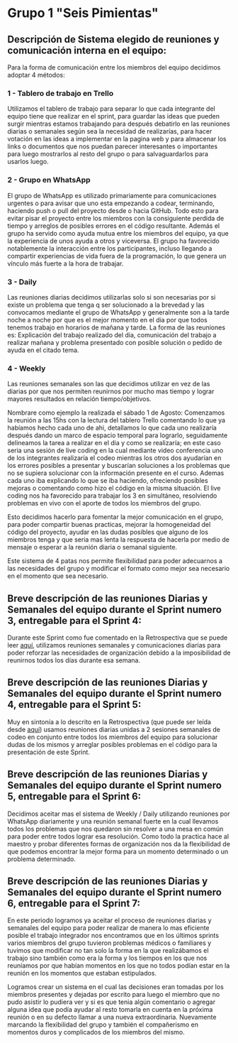 # **Grupo 1 "Seis Pimientas"**

## **Descripción de Sistema elegido de reuniones y comunicación interna en el equipo:**

Para la forma de comunicación entre los miembros del equipo decidimos adoptar 4 métodos:

### 1 - Tablero de trabajo en Trello ### 

Utilizamos el tablero de trabajo para separar lo que cada integrante del equipo tiene que realizar en el sprint, para guardar las ideas que pueden surgir mientras estamos trabajando para después debatirlo en las reuniones diarias o semanales según sea la necesidad de realizarías, para hacer votación en las ideas a implementar en la pagina web y para almacenar los links o documentos que nos puedan parecer interesantes o importantes para luego mostrarlos al resto del grupo o para salvaguardarlos para usarlos luego.


### 2 - Grupo en WhatsApp ###

El grupo de WhatsApp es utilizado primariamente para comunicaciones urgentes o para avisar que uno esta empezando a codear, terminando, haciendo push o pull del proyecto desde o hacia GitHub. Todo esto para evitar pisar el proyecto entre los miembros con la consiguiente perdida de tiempo y arreglos de posibles errores en el código resultante. Además el grupo ha servido como ayuda mutua entre los miembros del equipo, ya que la experiencia de unos ayuda a otros y viceversa. El grupo ha favorecido notablemente la interacción entre los participantes, incluso llegando a compartir experiencias de vida fuera de la programación, lo que genera un vínculo más fuerte a la hora de trabajar. 


### 3 - Daily ###

Las reuniones diarias decidimos utilizarlas solo si son necesarias por si existe un problema que tenga q ser solucionado a la brevedad y las convocamos mediante el grupo de WhatsApp y generalmente son a la tarde noche a noche por que es el mejor momento en el dia por que todos tenemos trabajo en horarios de mañana y tarde. La forma de las reuniones es: Explicación del trabajo realizado del dia, comunicación del trabajo a realizar mañana y problema presentado con posible solución o pedido de ayuda en el citado tema.


### 4 - Weekly ###

Las reuniones semanales son las que decidimos utilizar en vez de las diarias por que nos permiten reunirnos por mucho mas tiempo y lograr mayores resultados en relación tiempo/objetivos. 

Nombrare como ejemplo la realizada el sábado 1 de Agosto: Comenzamos la reunión a las 15hs con la lectura del tablero Trello comentando lo que ya habíamos hecho cada uno de ahi, detallamos lo que cada uno realizaría después dando un marco de espacio temporal para lograrlo, seguidamente delineamos la tarea a realizar en el dia y como se realizaría; en este caso seria una sesión de live coding en la cual mediante video conferencia uno de los integrantes realizaría el codeo mientras los otros dos ayudarían en los errores posibles a presentar y buscarían soluciones a los problemas que no se supiera solucionar con la información presente en el curso. Ademas cada uno iba explicando lo que se iba haciendo, ofreciendo posibles mejoras o comentando como hizo el código en la misma situación. El live coding nos ha favorecido para trabajar los 3 en simultáneo, resolviendo problemas en vivo con el aporte de todos los miembros del grupo. 

Esto decidimos hacerlo para fomentar la mejor comunicación en el grupo, para poder compartir buenas practicas, mejorar la homogeneidad del código del proyecto, ayudar en las dudas posibles que alguno de los miembros tenga y que seria mas lenta la respuesta de hacerla por medio de mensaje o esperar a la reunión diaria o semanal siguiente.


Este sistema de 4 patas nos permite flexibilidad para poder adecuarnos a las necesidades del grupo y modificar el formato como mejor sea necesario en el momento que sea necesario.


## **Breve descripción de las reuniones Diarias y Semanales del equipo durante el Sprint numero 3, entregable para el Sprint 4:**

Durante este Sprint como fue comentado en la Retrospectiva que se puede leer <a href="https://github.com/Random003/grupo_1_6pimientas/blob/master/organization/retro.md">aquí</a>, utilizamos reuniones semanales y comunicaciones diarias para poder reforzar las necesidades de organización debido a la imposibilidad de reunirnos todos los días durante esa semana. 


## **Breve descripción de las reuniones Diarias y Semanales del equipo durante el Sprint numero 4, entregable para el Sprint 5:**

Muy en sintonía a lo descrito en la Retrospectiva (que puede ser leída desde <a href="https://github.com/Random003/grupo_1_6pimientas/blob/master/organization/retro.md">aquí</a>) usamos reuniones diarias unidas a 2 sesiones semanales de codeo en conjunto entre todos los miembros del equipo para solucionar dudas de los mismos y arreglar posibles problemas en el código para la presentación de este Sprint.


## **Breve descripción de las reuniones Diarias y Semanales del equipo durante el Sprint numero 5, entregable para el Sprint 6:**

Decidimos aceitar mas el sistema de Weekly / Daily utilizando reuniones por WhatsApp diariamente y una reunión semanal fuerte en la cual llevamos todos los problemas que nos quedaron sin resolver a una mesa en común para poder entre todos lograr esa resolución. Como todo la practica hace al maestro y probar diferentes formas de organización nos da la flexibilidad de que podemos encontrar la mejor forma para un momento determinado o un problema determinado.


## **Breve descripción de las reuniones Diarias y Semanales del equipo durante el Sprint numero 6, entregable para el Sprint 7:**

En este periodo logramos ya aceitar el proceso de reuniones diarias y semanales del equipo para poder realizar de manera lo mas eficiente posible el trabajo integrador nos encontramos que en los últimos sprints varios miembros del grupo tuvieron problemas médicos o familiares y tuvimos que modificar no tan solo la forma en la que realizábamos el trabajo sino también como era la forma y los tiempos en los que nos reuníamos por que habían momentos en los que no todos podían estar en la reunión en los momentos que estaban estipulados. 

Logramos crear un sistema en el cual las decisiones eran tomadas por los miembros presentes y dejadas por escrito para luego el miembro que no pudo asistir lo pudiera ver y si es que tenia algún comentario o agregar alguna idea que podía ayudar al resto tomarla en cuenta en la próxima reunión o en su defecto llamar a una nueva extraordinaria. Nuevamente marcando la flexibilidad del grupo y también el compañerismo en momentos duros y complicados de los miembros del mismo.